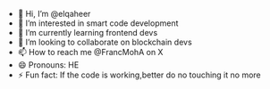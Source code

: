 - 👋 Hi, I’m @elqaheer
- 👀 I’m interested in smart code development
- 🌱 I’m currently learning frontend devs
- 💞️ I’m looking to collaborate on blockchain devs
- 📫 How to reach me @FrancMohA on X
- 😄 Pronouns: HE
- ⚡ Fun fact: If the code is working,better do no touching it no more

<!---
elqaheer/elqaheer is a ✨ special ✨ repository because its `README.md` (this file) appears on your GitHub profile.
You can click the Preview link to take a look at your changes.
--->
